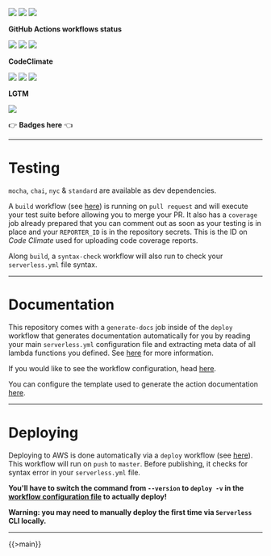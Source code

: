 ![](https://img.shields.io/github/package-json/v/kaskadi/template-kaskadi-lambda)
![](https://img.shields.io/badge/code--style-standard-blue)
![](https://img.shields.io/github/license/kaskadi/template-kaskadi-lambda?color=blue)

**GitHub Actions workflows status**

[![](https://img.shields.io/github/workflow/status/kaskadi/template-kaskadi-lambda/deploy?label=deployed&logo=Amazon%20AWS)](https://github.com/kaskadi/template-kaskadi-lambda/actions?query=workflow%3Adeploy)
[![](https://img.shields.io/github/workflow/status/kaskadi/template-kaskadi-lambda/build?label=build&logo=mocha)](https://github.com/kaskadi/template-kaskadi-lambda/actions?query=workflow%3Abuild)
[![](https://img.shields.io/github/workflow/status/kaskadi/template-kaskadi-lambda/syntax-check?label=syntax-check&logo=serverless)](https://github.com/kaskadi/template-kaskadi-lambda/actions?query=workflow%3Asyntax-check)

**CodeClimate**

[![](https://img.shields.io/codeclimate/maintainability/kaskadi/template-kaskadi-lambda?label=maintainability&logo=Code%20Climate)](https://codeclimate.com/github/kaskadi/template-kaskadi-lambda)
[![](https://img.shields.io/codeclimate/tech-debt/kaskadi/template-kaskadi-lambda?label=technical%20debt&logo=Code%20Climate)](https://codeclimate.com/github/kaskadi/template-kaskadi-lambda)
[![](https://img.shields.io/codeclimate/coverage/kaskadi/template-kaskadi-lambda?label=test%20coverage&logo=Code%20Climate)](https://codeclimate.com/github/kaskadi/template-kaskadi-lambda)

**LGTM**

[![](https://img.shields.io/lgtm/grade/javascript/github/kaskadi/template-kaskadi-lambda?label=code%20quality&logo=LGTM)](https://lgtm.com/projects/g/kaskadi/template-kaskadi-lambda/?mode=list&logo=LGTM)

:point_right: **Badges here** :point_left:

****

# Testing

`mocha`, `chai`, `nyc` & `standard` are available as dev dependencies.

A `build` workflow (see [here](./.github/workflows/build.yml)) is running on `pull request` and will execute your test suite before allowing you to merge your PR. It also has a `coverage` job already prepared that you can comment out as soon as your testing is in place and your `REPORTER_ID` is in the repository secrets. This is the ID on _Code Climate_ used for uploading code coverage reports.

Along `build`, a `syntax-check` workflow will also run to check your `serverless.yml` file syntax.

****

# Documentation

This repository comes with a `generate-docs` job inside of the `deploy` workflow that generates documentation automatically for you by reading your main `serverless.yml` configuration file and extracting meta data of all lambda functions you defined. See [here](https://github.com/kaskadi/action-generate-docs) for more information.

If you would like to see the workflow configuration, head [here](./.github/workflows/deploy.yml).

You can configure the template used to generate the action documentation [here](./docs/template.md).

****

# Deploying

Deploying to AWS is done automatically via a `deploy` workflow (see [here](./.github/workflows/deploy.yml)). This workflow will run on `push` to `master`. Before publishing, it checks for syntax error in your `serverless.yml` file.

**You'll have to switch the command from `--version` to `deploy -v` in the [workflow configuration file](./.github/workflows/deploy.yml) to actually deploy!**

**Warning: you may need to manually deploy the first time via `Serverless` CLI locally.**

****

<!-- do not touch: automatically generated documentation goes here -->
{{>main}}
<!-- do not touch: automatically generated documentation goes here -->
